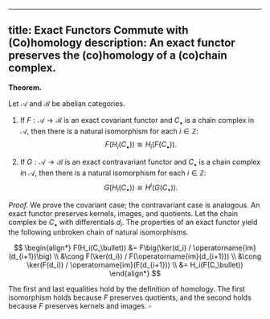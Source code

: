 <!-- exact-functors-commute-with-cohomology.md -->
---
title: Exact Functors Commute with (Co)homology
description: An exact functor preserves the (co)homology of a (co)chain complex.
---

**Theorem.**

Let $\mathcal{A}$ and $\mathcal{B}$ be abelian categories.

1.  If $F : \mathcal{A} \to \mathcal{B}$ is an exact covariant functor and $C_\bullet$ is a chain complex in $\mathcal{A}$, then there is a natural isomorphism for each $i \in \mathbb{Z}$:
    $$
    F(H_i(C_\bullet)) \cong H_i(F(C_\bullet)).
    $$

2.  If $G : \mathcal{A} \to \mathcal{B}$ is an exact contravariant functor and $C_\bullet$ is a chain complex in $\mathcal{A}$, then there is a natural isomorphism for each $i \in \mathbb{Z}$:
    $$
    G(H_i(C_\bullet)) \cong H^i(G(C_\bullet)).
    $$

*Proof.*
We prove the covariant case; the contravariant case is analogous. An exact functor preserves kernels, images, and quotients. Let the chain complex be $C_\bullet$ with differentials $d_i$. The properties of an exact functor yield the following unbroken chain of natural isomorphisms.

$$
\begin{align*}
F(H_i(C_\bullet)) &= F\big(\ker(d_i) / \operatorname{im}(d_{i+1})\big) \\
&\cong F(\ker(d_i)) / F(\operatorname{im}(d_{i+1})) \\
&\cong \ker(F(d_i)) / \operatorname{im}(F(d_{i+1})) \\
&= H_i(F(C_\bullet))
\end{align*}
$$

The first and last equalities hold by the definition of homology. The first isomorphism holds because $F$ preserves quotients, and the second holds because $F$ preserves kernels and images.
$\square$